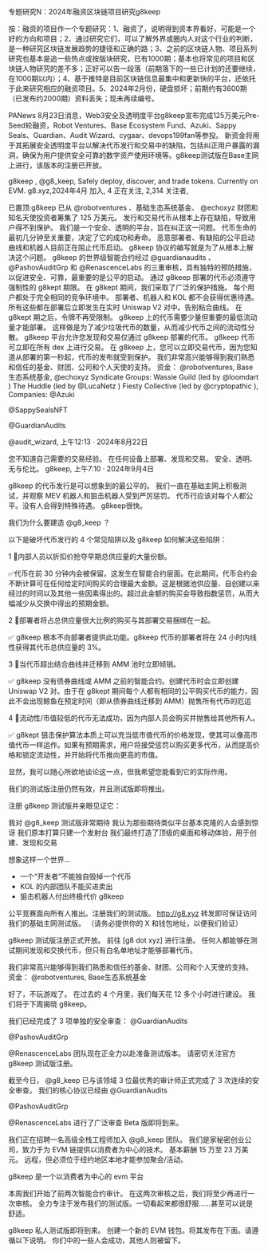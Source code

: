 专题研究N：2024年融资区块链项目研究g8keep


按：融资的项目作一个专题研究：1、融资了，说明得到资本界看好，可能是一个好的方向和项目；2、通过研究它们，可以了解外界或圈内人对这个行业的判断，是一种研究区块链发展趋势的捷径和正确的路；3、之前的区块链人物、项目系列研究也基本是追一些热点或按版块研究，已有1000期；基本也将常见的项目和区块链人物研究的差不多；正好可以告一段落（前期落下的一些已计划的还要继续，在1000期以内）；4、基于推特是目前区块链信息最集中和更新快的平台，还依托于此来研究相应的融资项目。5、2024年2月份，硬盘损坏；前期约有3600期（已发布约2000期）资料丢失；现未再续编号。


PANews 8月23日消息，Web3安全及透明度平台g8keep宣布完成125万美元Pre-Seed轮融资，Robot Ventures、Base Ecosystem Fund、Azuki、Sappy Seals、Guardian、Audit Wizard、cygaar、devops199fan等参投。
新资金将用于其拓展安全透明度平台以解决代币发行和交易中的缺陷，包括纠正用户暴露的漏洞，确保为用户提供安全可靠的数字资产使用环境等。g8keep测试版在Base主网上进行，该版本的注册已开放。

g8keep
,
@g8_keep,
Safely deploy, discover, and trade tokens. Currently on EVM.
g8.xyz,2024年4月 加入,
4 正在关注,
2,314 关注者,

已置顶:g8keep 已从
@robotventures
 、基础生态系统基金、 
@echoxyz
财团和知名天使投资者筹集了 125 万美元。
发行和交易代币从根本上存在缺陷，导致用户得不到保护。
我们是一个安全、透明的平台，旨在纠正这一问题。
代币生命的最初几分钟至关重要，决定了它的成功和寿命。
恶意部署者、有缺陷的公平启动曲线和机器人目前正在阻止代币启动。
g8keep 协议的编写就是为了从根本上解决这个问题。
g8keep 的世界级智能合约经过
@guardianaudits
 、 
@PashovAuditGrp
和
@RenascenceLabs
的三重审核，具有独特的预防措施，以促进安全、可靠，最重要的是公平的启动。
通过 g8keep 部署的代币必须遵守强制性的 g8kept 期限。
在 g8kept 期间，我们采取了广泛的保护措施。
每个用户都处于完全相同的竞争环境中。
部署者、机器人和 KOL 都不会获得优惠待遇。
所有这些都在部署后立即发生在实时 Uniswap V2 对中。告别粘合曲线。
在 g8kept 期之后，令牌不再受限制。
g8keep 上的代币需要少量但重要的最低流动量才能部署。
这样做是为了减少垃圾代币的数量，从而减少代币之间的流动性分散。
g8keep 平台允许您发现和交易仅通过 g8keep 部署的代币。
g8keep 代币可立即在所有 dex 上进行交易。
在 g8keep 上，您可以立即交易代币，因为您知道从部署的第一秒起，代币的发布就受到保护。
我们非常高兴能够得到我们熟悉和信任的基金、财团、公司和个人天使的支持。
资金：
@robotventures,
Base生态系统基金,
@echoxyz
 Syndicate Groups:
Wassie Guild (led by 
@loomdart
)
The Huddle (led by 
@LucaNetz
)
Fiesty Collective (led by 
@cryptopathic
),
Companies:
@Azuki

@SappySealsNFT

@GuardianAudits

@audit_wizard,
上午12:13 · 2024年8月22日

您不知道自己需要的交易经验。
在任何设备上部署、发现和交易。
安全、透明、无与伦比。
g8keep,
上午7:10 · 2024年9月4日

g8keep 的代币发行是可以想象到的最公平的。
我们一直在基础主网上积极测试，并观察 MEV 机器人和狙击机器人受到严厉惩罚。
代币行应该对每个人都公平。没有人会得到特殊待遇。
g8keep很快。

我们为什么要建造
@g8_keep
 ？

以下是破坏代币发行的 4 个常见陷阱以及 g8keep 如何解决这些陷阱：

1 ⃣内部人员以折扣价抢夺早期总供应量的大量份额。

✅代币在前 30 分钟内会被保留。这发生在智能合约层面。在此期间，代币合约会不断计算可在任何给定时间购买的合理最大金额。这是根据池供应量、自创建以来经过的时间以及其他一些因素得出的。超过此金额的购买会导致指数惩罚，从而大幅减少从交换中得出的预期金额。

2 ⃣部署者将占总供应量很大比例的购买与其部署交易捆绑在一起。

✅ g8keep 根本不向部署者提供此功能。g8keep 代币的部署者将在 24 小时内线性获得其代币总供应量的 3%。

3 ⃣当代币超出结合曲线并迁移到 AMM 池时立即倾销。

✅ g8keep 没有债券曲线或 AMM 之前的智能合约。创建代币时会立即创建 Uniswap V2 对。由于在 g8kept 期间每个人都有相同的公平购买代币的能力，因此不会出现鲸鱼在预定时间（即从债券曲线迁移到 AMM）抛售所有代币的厄运

4 ⃣流动性/市值较低的代币无法成功，因为内部人员会购买并抛售给其他所有人。

✅ g8kept 狙击保护算法本质上可以充当低市值代币的价格发现，使其可以像高市值代币一样运作。如果有预期需求，用户将接受惩罚以购买更多代币，从而提高价格和锁定流动性，并开始将代币推向更高的市值。

显然，我可以随心所欲地谈论这一点，但我希望您能看到它的实际作用。

我们的测试版注册仍然有效，并且测试版即将推出。

注册 g8keep 测试版并亲眼见证它：

我对
@g8_keep
测试版非常期待
我认为那些期待类似平台基本克隆的人会感到惊讶
我们原本打算只建一个发射台
我们最终打造了顶级的桌面和移动体验，用于创建、发现和交易

想象这样一个世界...
- 一个“开发者”不能独自毁掉一个代币
- KOL 的内部团队不能买进卖出
- 狙击机器人付出终极代价
g8keep

公平竞赛面向所有人推出。注册我们的测试版。
http://g8.xyz
转发即可保证访问我们的基础主网测试版。
（请务必提供你的 X 和钱包地址，以便我们验证）

g8keep 测试版注册正式开放。
前往 [g8 dot xyz] 进行注册。
任何人都能够在测试期间发现和交换代币，但只有白名单地址才能够部署代币。

我们非常高兴能够得到我们熟悉和信任的基金、财团、公司和个人天使的支持。
资金：
@robotventures,
Base生态系统基金

好了，不玩游戏了。
在过去的 4 个月里，我们每天花 12 多个小时进行建设。
我们将于下周揭晓 g8keep。

我们已经完成了 3 项单独的安全审查：
@GuardianAudits
 
@PashovAuditGrp
 
@RenascenceLabs
团队现在正全力以赴准备测试版本。
请密切关注官方 g8keep 测试版注册。

截至今日， 
@g8_keep
已与该领域 3 位最优秀的审计师正式完成了 3 次连续的安全审查。
我们的核心协议已经由
@GuardianAudits
 
@PashovAuditGrp
 
@RenascenceLabs
进行了广泛审查
Beta 版即将到来。

我们正在招聘一名高级全栈工程师加入
@g8_keep
团队。
我们是家秘密创业公司，致力于为 EVM 链提供以消费者为中心的技术。
基本薪酬 15 万至 23 万美元。
远程，但必须位于纽约地区本地才能参加聚会/活动。

g8keep 是一个以消费者为中心的 evm 平台

本周我们开始了前两次智能合约审计。
在这两次审核之后，我们将至少再进行一次审核。
全力专注于发布我们的测试版。一切看起来都很舒服……甚至可以说是舒适。

g8keep 私人测试版即将到来。
创建一个新的 EVM 钱包。将其发布在下面。请遵循以下说明。
你们中的一些人会成功，其他人则被留下。
